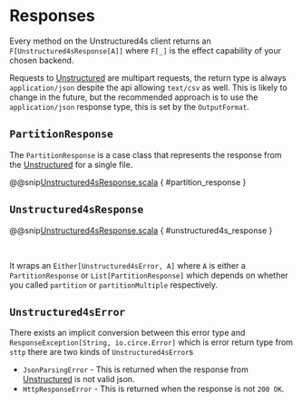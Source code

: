# Responses

Every method on the Unstructured4s client returns an `F[Unstructured4sResponse[A]]` where `F[_]` is
the effect capability of your chosen backend.

Requests to [Unstructured] are multipart requests, the return type is always `application/json` despite the api
allowing `text/csv` as well. This is likely to change in the future, but the recommended
approach is to use the `application/json` response type, this is set by the `OutputFormat`.


## `PartitionResponse`

The `PartitionResponse` is a case class that represents the response from the [Unstructured] for a single file.

@@snip[Unstructured4sResponse.scala]($core$/src/main/scala/org/twelvehart/unstructured4s/model/Unstructured4sResponse.scala) { #partition_response }


## `Unstructured4sResponse`

@@snip[Unstructured4sResponse.scala]($core$/src/main/scala/org/twelvehart/unstructured4s/model/Unstructured4sResponse.scala) { #unstructured4s_response }

<br/>

It wraps an `Either[Unstructured4sError, A]` where `A` is either a `PartitionResponse` or `List[PartitionResponse]` 
which depends on whether you called `partition` or `partitionMultiple` respectively.

## `Unstructured4sError`

There exists an implicit conversion between this error type and `ResponseException[String, io.circe.Error]` which is 
error return type from `sttp` there are two kinds of `Unstructured4sError`s

* `JsonParsingError` - This is returned when the response from [Unstructured] is not valid json.
* `HttpResponseError` - This is returned when the response is not `200 OK`.


[Unstructured]: https://unstructured-io.github.io/unstructured/api.html